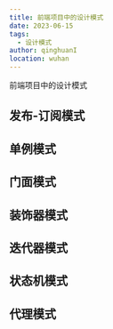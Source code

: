 ```yaml
---
title: 前端项目中的设计模式
date: 2023-06-15
tags:
  - 设计模式
author: qinghuanI
location: wuhan
---
```


前端项目中的设计模式

## 发布-订阅模式

## 单例模式

## 门面模式

## 装饰器模式

## 迭代器模式

## 状态机模式

## 代理模式
